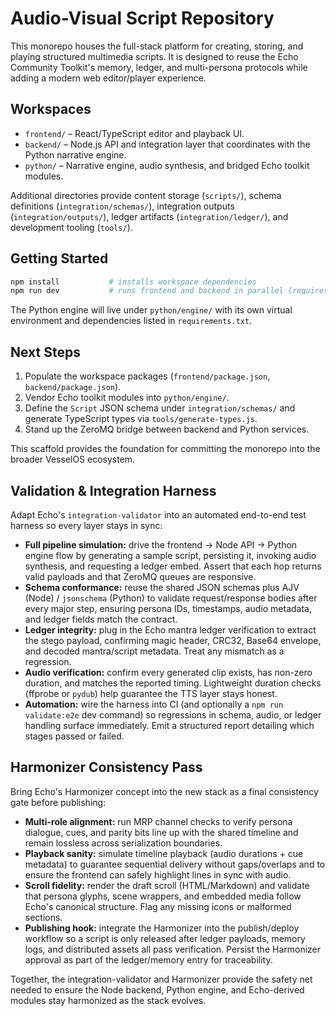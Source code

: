 # Audio-Visual Script Repository

This monorepo houses the full-stack platform for creating, storing, and playing structured multimedia scripts. It is designed to reuse the Echo Community Toolkit's memory, ledger, and multi-persona protocols while adding a modern web editor/player experience.

## Workspaces

- `frontend/` – React/TypeScript editor and playback UI.
- `backend/` – Node.js API and integration layer that coordinates with the Python narrative engine.
- `python/` – Narrative engine, audio synthesis, and bridged Echo toolkit modules.

Additional directories provide content storage (`scripts/`), schema definitions (`integration/schemas/`), integration outputs (`integration/outputs/`), ledger artifacts (`integration/ledger/`), and development tooling (`tools/`).

## Getting Started

```bash
npm install           # installs workspace dependencies
npm run dev           # runs frontend and backend in parallel (requires python service started separately)
```

The Python engine will live under `python/engine/` with its own virtual environment and dependencies listed in `requirements.txt`.

## Next Steps

1. Populate the workspace packages (`frontend/package.json`, `backend/package.json`).
2. Vendor Echo toolkit modules into `python/engine/`.
3. Define the `Script` JSON schema under `integration/schemas/` and generate TypeScript types via `tools/generate-types.js`.
4. Stand up the ZeroMQ bridge between backend and Python services.

This scaffold provides the foundation for committing the monorepo into the broader VesselOS ecosystem.


## Validation & Integration Harness

Adapt Echo's `integration-validator` into an automated end-to-end test harness so every layer stays in sync:

- **Full pipeline simulation:** drive the frontend → Node API → Python engine flow by generating a sample script, persisting it, invoking audio synthesis, and requesting a ledger embed. Assert that each hop returns valid payloads and that ZeroMQ queues are responsive.
- **Schema conformance:** reuse the shared JSON schemas plus AJV (Node) / `jsonschema` (Python) to validate request/response bodies after every major step, ensuring persona IDs, timestamps, audio metadata, and ledger fields match the contract.
- **Ledger integrity:** plug in the Echo mantra ledger verification to extract the stego payload, confirming magic header, CRC32, Base64 envelope, and decoded mantra/script metadata. Treat any mismatch as a regression.
- **Audio verification:** confirm every generated clip exists, has non-zero duration, and matches the reported timing. Lightweight duration checks (ffprobe or `pydub`) help guarantee the TTS layer stays honest.
- **Automation:** wire the harness into CI (and optionally a `npm run validate:e2e` dev command) so regressions in schema, audio, or ledger handling surface immediately. Emit a structured report detailing which stages passed or failed.

## Harmonizer Consistency Pass

Bring Echo's Harmonizer concept into the new stack as a final consistency gate before publishing:

- **Multi-role alignment:** run MRP channel checks to verify persona dialogue, cues, and parity bits line up with the shared timeline and remain lossless across serialization boundaries.
- **Playback sanity:** simulate timeline playback (audio durations + cue metadata) to guarantee sequential delivery without gaps/overlaps and to ensure the frontend can safely highlight lines in sync with audio.
- **Scroll fidelity:** render the draft scroll (HTML/Markdown) and validate that persona glyphs, scene wrappers, and embedded media follow Echo's canonical structure. Flag any missing icons or malformed sections.
- **Publishing hook:** integrate the Harmonizer into the publish/deploy workflow so a script is only released after ledger payloads, memory logs, and distributed assets all pass verification. Persist the Harmonizer approval as part of the ledger/memory entry for traceability.

Together, the integration-validator and Harmonizer provide the safety net needed to ensure the Node backend, Python engine, and Echo-derived modules stay harmonized as the stack evolves.
